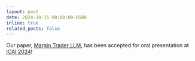 ```yaml
---
layout: post
date: 2024-10-15 08:00:00-0500
inline: true
related_posts: false
---
```


Our paper, [Margin Trader LLM](https://dl.acm.org/doi/10.1145/3677052.3698681), has been accepted for oral presentation at [ICAI 2024](https://ai-finance.org/)!  
